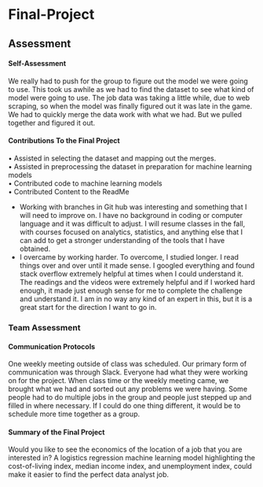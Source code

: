 # Final-Project
## Assessment 
#### Self-Assessment
We really had to push for the group to figure out the model we were going to use.  This took us awhile as we had to find the dataset to see what kind of model were going to use.  The job data was taking a little while, due to web scraping, so when the model was finally figured out it was late in the game.  We had to quickly merge the data work with what we had.  But we pulled together and figured it out. <br>
#### Contributions To the Final Project
•	Assisted in selecting the dataset and mapping out the merges.<br>
•	Assisted in preprocessing the dataset in preparation for machine learning models<br>
•	Contributed code to machine learning models<br>
•	Contributed Content to the ReadMe<br>

- Working with branches in Git hub was interesting and something that I will need to improve on. I have no background in coding or computer language and it was difficult to adjust.  I will resume classes in the fall, with courses focused on analytics, statistics, and anything else that I can add to get a stronger understanding of the tools that I have obtained.<br>  
- I overcame by working harder.  To overcome, I studied longer.  I read things over and over until it made sense.  I googled everything and found stack overflow extremely helpful at times when  I could understand it.  The readings and the videos were extremely helpful and if I worked hard enough, it made just enough sense for me to complete the challenge and understand it.  I am in no way any kind of an expert in this, but it is a great start for the direction I want to go in. <br>

### Team Assessment

#### Communication Protocols
One weekly meeting outside of class was scheduled.  Our primary form of communication was through Slack.  Everyone had what they were working on for the project.  When class time or the weekly meeting came, we brought what we had and sorted out any problems we were having.  Some people had to do multiple jobs in the group and people just stepped up and filled in where necessary. If I could do one thing different, it would be to schedule more time together as a group.

#### Summary of the Final Project
Would you like to see the economics of the location of a job that you are interested in?  A logistics regression machine learning model highlighting the cost-of-living index, median income index, and unemployment index, could make it easier to find the perfect data analyst job. 
